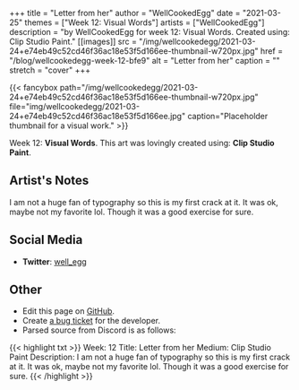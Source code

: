 +++
title =       "Letter from her"
author =      "WellCookedEgg"
date =        "2021-03-25"
themes =      ["Week 12: Visual Words"]
artists =     ["WellCookedEgg"]
description = "by WellCookedEgg for week 12: Visual Words. Created using: Clip Studio Paint."
[[images]]
      src = "/img/wellcookedegg/2021-03-24+e74eb49c52cd46f36ac18e53f5d166ee-thumbnail-w720px.jpg"
      href = "/blog/wellcookedegg-week-12-bfe9"
      alt = "Letter from her"
      caption = ""
      stretch = "cover"
+++


{{< fancybox path="/img/wellcookedegg/2021-03-24+e74eb49c52cd46f36ac18e53f5d166ee-thumbnail-w720px.jpg" file="img/wellcookedegg/2021-03-24+e74eb49c52cd46f36ac18e53f5d166ee.jpg" caption="Placeholder thumbnail for a visual work." >}}


Week 12: **Visual Words**. This art was lovingly created using: **Clip Studio Paint**.

## Artist's Notes

I am not a huge fan of typography so this is my first crack at it. It was ok, maybe not my favorite lol. Though it was a good exercise for sure.

## Social Media

- **Twitter**: <a href='https://twitter.com/well_egg' target='_blank'>well_egg</a>

## Other

- Edit this page on [GitHub](https://github.com/teaminkling/web-refresh/edit/main/content/blog/wellcookedegg-week-12-bfe9.md).
- Create [a bug ticket](https://github.com/teaminkling/web-refresh/issues/new?assignees=&labels=bug&template=problem-report.md&title=) for the developer.
- Parsed source from Discord is as follows:

{{< highlight txt >}}
Week: 12
Title: Letter from her
Medium: Clip Studio Paint
Description: I am not a huge fan of typography so this is my first crack at it. It was ok, maybe not my favorite lol. Though it was a good exercise for sure.
{{< /highlight >}}